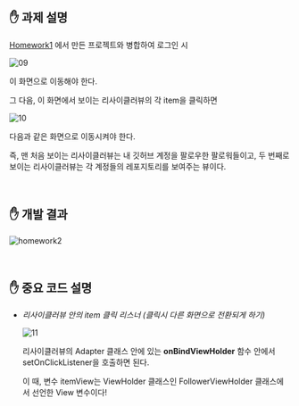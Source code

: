 ## ✋ 과제 설명

[Homework1](https://github.com/choheeis/SOPT_25/blob/master/README_collection/Homework1_readme.md) 에서 만든 프로젝트와 병합하여 로그인 시 

![09](https://user-images.githubusercontent.com/31889335/69004918-b87c8c00-095d-11ea-9985-de53be393036.PNG)

이 화면으로 이동해야 한다.

그 다음, 이 화면에서 보이는 리사이클러뷰의 각 item을 클릭하면 

![10](https://user-images.githubusercontent.com/31889335/69004956-4d7f8500-095e-11ea-853d-77037bb54d57.PNG)

다음과 같은 화면으로 이동시켜야 한다. 

즉, 맨 처음 보이는 리사이클러뷰는 내 깃허브 계정을 팔로우한 팔로워들이고, 두 번째로 보이는 리사이클러뷰는 각 계정들의 레포지토리를 보여주는 뷰이다.


<br>

## ✋ 개발 결과

![homework2](SOPT_25/resource/gif/homework2.gif)

<br>

## ✋ 중요 코드 설명

- _리사이클러뷰 안의 item 클릭 리스너 (클릭시 다른 화면으로 전환되게 하기)_

    ![11](https://user-images.githubusercontent.com/31889335/69005065-c6331100-095f-11ea-8c64-ab6ee0f8fd8e.PNG)

    리사이클러뷰의 Adapter 클래스 안에 있는 __onBindViewHolder__ 함수 안에서 setOnClickListener을 호출하면 된다.

    이 때, 변수 itemView는 ViewHolder 클래스인 FollowerViewHolder 클래스에서 선언한 View 변수이다!

    <br>